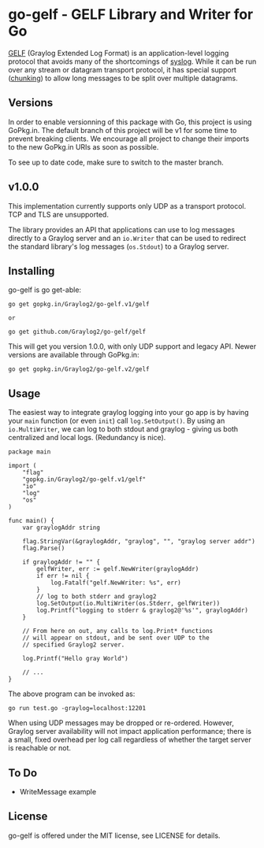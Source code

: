 go-gelf - GELF Library and Writer for Go
========================================

[GELF] (Graylog Extended Log Format) is an application-level logging
protocol that avoids many of the shortcomings of [syslog]. While it
can be run over any stream or datagram transport protocol, it has
special support ([chunking]) to allow long messages to be split over
multiple datagrams.

Versions
--------

In order to enable versionning of this package with Go, this project
is using GoPkg.in. The default branch of this project will be v1
for some time to prevent breaking clients. We encourage all project
to change their imports to the new GoPkg.in URIs as soon as possible.

To see up to date code, make sure to switch to the master branch.

v1.0.0
------

This implementation currently supports only UDP as a transport
protocol. TCP and TLS are unsupported.

The library provides an API that applications can use to log messages
directly to a Graylog server and an `io.Writer` that can be used to
redirect the standard library's log messages (`os.Stdout`) to a
Graylog server.

[GELF]: http://docs.graylog.org/en/2.2/pages/gelf.html
[syslog]: https://tools.ietf.org/html/rfc5424
[chunking]: http://docs.graylog.org/en/2.2/pages/gelf.html#chunked-gelf


Installing
----------

go-gelf is go get-able:

    go get gopkg.in/Graylog2/go-gelf.v1/gelf

    or

	go get github.com/Graylog2/go-gelf/gelf

This will get you version 1.0.0, with only UDP support and legacy API.
Newer versions are available through GoPkg.in:

    go get gopkg.in/Graylog2/go-gelf.v2/gelf

Usage
-----

The easiest way to integrate graylog logging into your go app is by
having your `main` function (or even `init`) call `log.SetOutput()`.
By using an `io.MultiWriter`, we can log to both stdout and graylog -
giving us both centralized and local logs.  (Redundancy is nice).

	package main

	import (
		"flag"
		"gopkg.in/Graylog2/go-gelf.v1/gelf"
		"io"
		"log"
		"os"
	)

	func main() {
		var graylogAddr string

		flag.StringVar(&graylogAddr, "graylog", "", "graylog server addr")
		flag.Parse()

		if graylogAddr != "" {
			gelfWriter, err := gelf.NewWriter(graylogAddr)
			if err != nil {
				log.Fatalf("gelf.NewWriter: %s", err)
			}
			// log to both stderr and graylog2
			log.SetOutput(io.MultiWriter(os.Stderr, gelfWriter))
			log.Printf("logging to stderr & graylog2@'%s'", graylogAddr)
		}

		// From here on out, any calls to log.Print* functions
		// will appear on stdout, and be sent over UDP to the
		// specified Graylog2 server.

		log.Printf("Hello gray World")

		// ...
	}

The above program can be invoked as:

	go run test.go -graylog=localhost:12201

When using UDP messages may be dropped or re-ordered. However, Graylog
server availability will not impact application performance; there is
a small, fixed overhead per log call regardless of whether the target
server is reachable or not.


To Do
-----

- WriteMessage example

License
-------

go-gelf is offered under the MIT license, see LICENSE for details.
